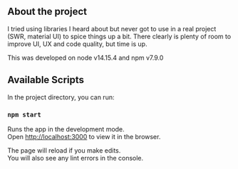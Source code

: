 ## About the project

I tried using libraries I heard about but never got to use in a real project (SWR, material UI) to spice things up a bit.
There clearly is plenty of room to improve UI, UX and code quality, but time is up.

This was developed on node v14.15.4 and npm v7.9.0

## Available Scripts

In the project directory, you can run:

### `npm start`

Runs the app in the development mode.\
Open [http://localhost:3000](http://localhost:3000) to view it in the browser.

The page will reload if you make edits.\
You will also see any lint errors in the console.
